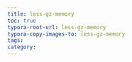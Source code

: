 ```yaml
---
title: less-gz-memory
toc: true
typora-root-url: less-gz-memory
typora-copy-images-to: less-gz-memory
tags:
category:
---
```

